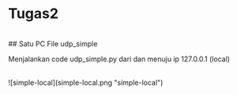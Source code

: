 # Tugas2
<br/>
## Satu PC 
File udp_simple
<br>
<p>Menjalankan code udp_simple.py dari dan menuju ip 127.0.0.1 (local)</p>
<br>
![simple-local](simple-local.png "simple-local")
<br>
